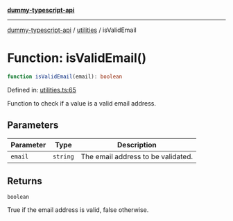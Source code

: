 [**dummy-typescript-api**](../../README.md)

***

[dummy-typescript-api](../../README.md) / [utilities](../README.md) / isValidEmail

# Function: isValidEmail()

```ts
function isValidEmail(email): boolean
```

Defined in: [utilities.ts:65](https://github.com/typedoc2md/dummy-typescript-api/blob/main/src/utilities.ts#L65)

Function to check if a value is a valid email address.

## Parameters

| Parameter | Type | Description |
| ------ | ------ | ------ |
| `email` | `string` | The email address to be validated. |

## Returns

`boolean`

True if the email address is valid, false otherwise.
